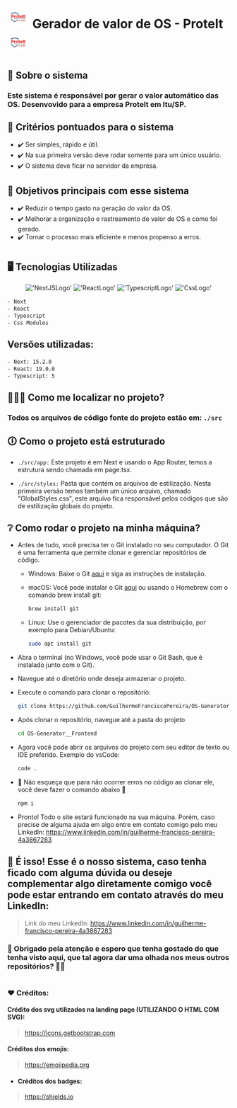 # <img src="./src/app/favicon.ico" width="50" /> Gerador de valor de OS - Protelt <img src="./src/app/favicon.ico" width="50" />

## 📌 Sobre o sistema

### Este sistema é responsável por gerar o valor automático das OS. Desenvovido para a empresa Protelt em Itu/SP.

## 🧠 Critérios pontuados para o sistema
- ✔️ Ser simples, rápido e útil.
- ✔️ Na sua primeira versão deve rodar somente para um único usuário.
- ✔️ O sistema deve ficar no servidor da empresa.

## 🎯 Objetivos principais com esse sistema
- ✔️ Reduzir o tempo gasto na geração do valor da OS.
- ✔️ Melhorar a organização e rastreamento de valor de OS e como foi gerado.
- ✔️ Tornar o processo mais eficiente e menos propenso a erros.

#

## 🖥 Tecnologias Utilizadas
<div align='center'>

!['NextJSLogo'](https://img.shields.io/badge/next.js-000000?style=for-the-badge&logo=nextdotjs&logoColor=white)
!['ReactLogo'](https://img.shields.io/badge/React-20232A?style=for-the-badge&logo=react&logoColor=61DAFB)
!['TypescriptLogo'](https://img.shields.io/badge/TypeScript-007ACC?style=for-the-badge&logo=typescript&logoColor=white)
!['CssLogo'](https://img.shields.io/badge/CSS3-1572B6?style=for-the-badge&logo=css3&logoColor=white)

</div>

    - Next
    - React
    - Typescript
    - Css Modules

## Versões utilizadas:
    - Next: 15.2.0
    - React: 19.0.0
    - Typescript: 5

## 🙋🏻‍♂ Como me localizar no projeto?

### Todos os arquivos de código fonte do projeto estão em: `./src`

## 🛈 Como o projeto está estruturado

- `./src/app:` Este projeto é em Next e usando o App Router, temos a estrutura sendo chamada em page.tsx.

- `./src/styles:` Pasta que contém os arquivos de estilização. Nesta primeira versão temos também um único arquivo, chamado "GlobalStyles.css", este arquivo fica responsável pelos códigos que são de estilização globais do projeto.

## ❔ Como rodar o projeto na minha máquina?

- Antes de tudo, você precisa ter o Git instalado no seu computador. O Git é uma ferramenta que permite clonar e gerenciar repositórios de código.
    - Windows: Baixe o Git <a href="https://git-scm.com/download/win" target="_blank">aqui</a> e siga as instruções de instalação.
    - macOS: Você pode instalar o Git <a href="https://git-scm.com/download/mac" target="_blank">aqui</a> ou usando o Homebrew com o comando brew install git:
        ```bash
        brew install git
        ```
        
    - Linux: Use o gerenciador de pacotes da sua distribuição, por exemplo para Debian/Ubuntu:
        ```bash
        sudo apt install git
        ```
        

- Abra o terminal (no Windows, você pode usar o Git Bash, que é instalado junto com o Git).

- Navegue até o diretório onde deseja armazenar o projeto.

- Execute o comando para clonar o repositório:

    ```bash
    git clone https://github.com/GuilhermeFranciscoPereira/OS-Generator__Frontend.git
    ```
    
- Após clonar o repositório, navegue até a pasta do projeto
    ```bash
    cd OS-Generator__Frontend
    ```
    

- Agora você pode abrir os arquivos do projeto com seu editor de texto ou IDE preferido. Exemplo do vsCode: 
    ```bash
    code .
    ```

- 🚨 Não esqueça que para não ocorrer erros no código ao clonar ele, você deve fazer o comando abaixo 🚨
    ```bash
    npm i
    ```

- Pronto! Todo o site estará funcionado na sua máquina. Porém, caso precise de alguma ajuda em algo entre em contato comigo pelo meu LinkedIn: https://www.linkedin.com/in/guilherme-francisco-pereira-4a3867283

##

## 🎉 É isso! Esse é o nosso sistema, caso tenha ficado com alguma dúvida ou deseje complementar algo diretamente comigo você pode estar entrando em contato através do meu LinkedIn:
> Link do meu LinkedIn: <a href="https://www.linkedin.com/in/guilherme-francisco-pereira-4a3867283" target="_blank">https://www.linkedin.com/in/guilherme-francisco-pereira-4a3867283</a>

### 🚀 Obrigado pela atenção e espero que tenha gostado do que tenha visto aqui, que tal agora dar uma olhada nos meus outros repositórios? 👋🏻

#

### ❤️ Créditos:

#### Crédito dos svg utilizados na landing page (UTILIZANDO O HTML COM SVG):
> <a href="https://icons.getbootstrap.com" target="_blank">https://icons.getbootstrap.com</a>

#### Créditos dos emojis: 
> <a href="https://emojipedia.org" target="_blank">https://emojipedia.org</a>

- #### Créditos dos badges: 
> <a href="https://shields.io" target="_blank">https://shields.io</a>